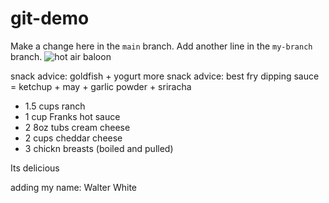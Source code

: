 # git-demo
Make a change here in the `main` branch.
Add another line in the `my-branch` branch.
![hot air baloon](https://img.grouponcdn.com/iam/mgcPCfrxmPb9DudbAyMb/Cu-2048x1229/v1/sc600x600.jpg)

snack advice: goldfish + yogurt
more snack advice: best fry dipping sauce = ketchup + may + garlic powder + sriracha

- 1.5 cups ranch
- 1 cup Franks hot sauce
- 2 8oz tubs cream cheese
- 2 cups cheddar cheese
- 3 chickn breasts (boiled and pulled)

Its delicious

adding my name: Walter White
